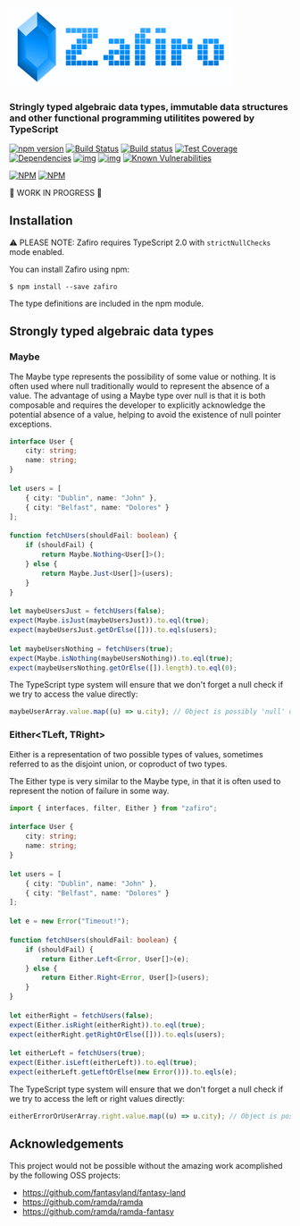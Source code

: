 <img width="400" src="assets/logo.png" />

### Stringly typed algebraic data types, immutable data structures and other functional programming utilitites powered by TypeScript

[![npm version](https://badge.fury.io/js/zafiro.svg)](http://badge.fury.io/js/zafiro)
[![Build Status](https://secure.travis-ci.org/remojansen/zafiro.svg?branch=master)](https://travis-ci.org/remojansen/zafiro)
[![Build status](https://ci.appveyor.com/api/projects/status/5kbh6wgi9rg7v6pr?svg=true)](https://ci.appveyor.com/project/remojansen/zafiro)
[![Test Coverage](https://codeclimate.com/github/remojansen/zafiro/badges/coverage.svg)](https://codeclimate.com/github/remojansen/zafiro/coverage)
[![Dependencies](https://david-dm.org/remojansen/zafiro.svg)](https://david-dm.org/remojansen/zafiro#info=dependencies)
[![img](https://david-dm.org/remojansen/zafiro/dev-status.svg)](https://david-dm.org/remojansen/zafiro/#info=devDependencies)
[![img](https://david-dm.org/remojansen/zafiro/peer-status.svg)](https://david-dm.org/remojansen/zafiro/#info=peerDependenciess)
[![Known Vulnerabilities](https://snyk.io/test/github/remojansen/zafiro/badge.svg)](https://snyk.io/test/github/remojansen/zafiro)

[![NPM](https://nodei.co/npm/zafiro.png?downloads=true&downloadRank=true)](https://nodei.co/npm/zafiro/)
[![NPM](https://nodei.co/npm-dl/zafiro.png?months=9&height=3)](https://nodei.co/npm/zafiro/)

:construction: WORK IN PROGRESS :construction:

## Installation

:warning: PLEASE NOTE: Zafiro requires TypeScript 2.0 with `strictNullChecks` mode enabled.

You can install Zafiro using npm:

```
$ npm install --save zafiro
```

The type definitions are included in the npm module.

## Strongly typed algebraic data types

### Maybe<T>
The Maybe type represents the possibility of some value or
nothing. It is often used where null traditionally would to
represent the absence of a value. The advantage of using a
Maybe type over null is that it is both composable and
requires the developer to explicitly acknowledge the
potential absence of a value, helping to avoid the
existence of null pointer exceptions.

```ts
interface User {
    city: string;
    name: string;
}

let users = [
    { city: "Dublin", name: "John" },
    { city: "Belfast", name: "Dolores" }
];

function fetchUsers(shouldFail: boolean) {
    if (shouldFail) {
        return Maybe.Nothing<User[]>();
    } else {
        return Maybe.Just<User[]>(users);
    }
}

let maybeUsersJust = fetchUsers(false);
expect(Maybe.isJust(maybeUsersJust)).to.eql(true);
expect(maybeUsersJust.getOrElse([])).to.eqls(users);

let maybeUsersNothing = fetchUsers(true);
expect(Maybe.isNothing(maybeUsersNothing)).to.eql(true);
expect(maybeUsersNothing.getOrElse([]).length).to.eql(0);
```

The TypeScript type system will ensure that we don't forget
a null check if we try to access the value directly:

```ts
maybeUserArray.value.map((u) => u.city); // Object is possibly 'null' or 'undefined'.
```

### Either<TLeft, TRight>
Either is a representation of two possible types of values, 
sometimes referred to as the disjoint union, or coproduct of 
two types.

The Either type is very similar to the Maybe type, in that
it is often used to represent the notion of failure in some
way.

```ts
import { interfaces, filter, Either } from "zafiro";

interface User {
    city: string;
    name: string;
}

let users = [
    { city: "Dublin", name: "John" },
    { city: "Belfast", name: "Dolores" }
];

let e = new Error("Timeout!");

function fetchUsers(shouldFail: boolean) {
    if (shouldFail) {
        return Either.Left<Error, User[]>(e);
    } else {
        return Either.Right<Error, User[]>(users);
    }
}

let eitherRight = fetchUsers(false);
expect(Either.isRight(eitherRight)).to.eql(true);
expect(eitherRight.getRightOrElse([])).to.eqls(users);

let eitherLeft = fetchUsers(true);
expect(Either.isLeft(eitherLeft)).to.eql(true);
expect(eitherLeft.getLeftOrElse(new Error())).to.eqls(e);
```

The TypeScript type system will ensure that we don't forget
a null check if we try to access the left or right values directly:

```ts
eitherErrorOrUserArray.right.value.map((u) => u.city); // Object is possibly 'null' or 'undefined'.
```

## Acknowledgements
This project would not be possible without the amazing work
acomplished by the following OSS projects:

- https://github.com/fantasyland/fantasy-land
- https://github.com/ramda/ramda
- https://github.com/ramda/ramda-fantasy
